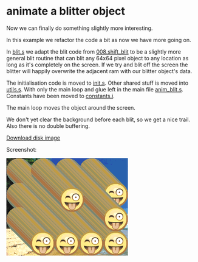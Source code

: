 animate a blitter object
========================

Now we can finally do something slightly more interesting.

In this example we refactor the code a bit as now we have more going on.

In [blit.s](blit.s) we adapt the blit code from [008.shift_blit](../008.shift_blit) to be a slightly more general blit routine that can blit any 64x64 pixel object to any location as long as it's completely on the screen. If we try and blit off the screen the blitter will happily overwrite the adjacent ram with our blitter object's data.

The initialisation code is moved to [init.s](init.s). Other shared stuff is moved into [utils.s](utils.s). With only the main loop and glue left in the main file [anim_blit.s](anim_blit.s). Constants have been moved to [constants.i](constants.i).

The main loop moves the object around the screen.

We don't yet clear the background before each blit, so we get a nice trail. Also there is no double buffering.

[Download disk image](bin/anim_blit.adf?raw=true)

Screenshot:

![Screenshot](screenshot.png?raw=true)
